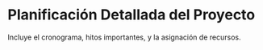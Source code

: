 # Planificación Detallada del Proyecto

Incluye el cronograma, hitos importantes, y la asignación de recursos.
